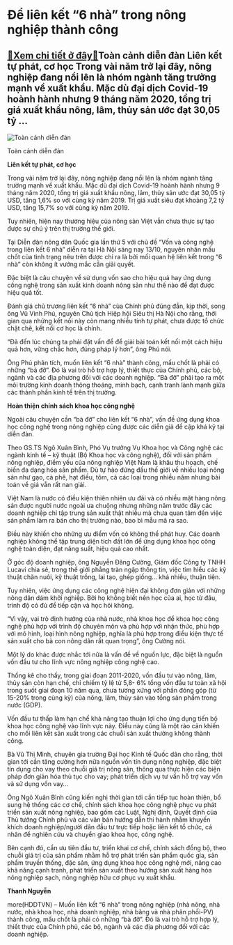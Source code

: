 Để liên kết “6 nhà” trong nông nghiệp thành công
================================================

[:gift:Xem chi tiết ở đây:gift:](https://hddtvn.com/de-lien-ket-6-nha-trong-nong-nghiep-thanh-cong/)Toàn cảnh diễn đàn Liên kết tự phát, cơ học Trong vài năm trở lại đây, nông nghiệp đang nổi lên là nhóm ngành tăng trưởng mạnh về xuất khẩu. Mặc dù đại dịch Covid-19 hoành hành nhưng 9 tháng năm 2020, tổng trị giá xuất khẩu nông, lâm, thủy sản ước đạt 30,05 tỷ …
----------------------------------------------------------------------------------------------------------------------------------------------------------------------------------------------------------------------------------------------------------------------





![Toàn cảnh diễn đàn ](https://haiquanonline.com.vn/stores/news_dataimages/thanhnt/102020/13/11/1331_toan_cYnh_13.10.jpg?rt=20201013111332 "Toàn cảnh diễn đàn ")


Toàn cảnh diễn đàn



**Liên kết tự phát, cơ học**


Trong vài năm trở lại đây, nông nghiệp đang nổi lên là nhóm ngành tăng trưởng mạnh về xuất khẩu. Mặc dù đại dịch Covid-19 hoành hành nhưng 9 tháng năm 2020, tổng trị giá xuất khẩu nông, lâm, thủy sản ước đạt 30,05 tỷ USD, tăng 1,6% so với cùng kỳ năm 2019. Trị giá xuất siêu đạt khoảng 7,2 tỷ USD, tăng 15,7% so với cùng kỳ năm 2019.


Tuy nhiên, hiện nay thương hiệu của nông sản Việt vẫn chưa thực sự tạo được sự chú ý trên thị trường thế giới.


Tại Diễn đàn nông dân Quốc gia lần thứ 5 với chủ đề “Vốn và công nghệ trong liên kết 6 nhà” diễn ra tại Hà Nội sáng nay 13/10, nguyên nhân mấu chốt của tình trạng nêu trên được chỉ ra là bởi mối quan hệ liên kết trong “6 nhà” còn không ít vướng mắc cần giải quyết.


Đặc biệt là câu chuyện về sử dụng vốn sao cho hiệu quả hay ứng dụng công nghệ trong sản xuất kinh doanh nông sản như thế nào để đạt được hiệu quả tốt.


Đánh giá chủ trương liên kết “6 nhà” của Chính phủ đúng đắn, kịp thời, song ông Vũ Vinh Phú, nguyên Chủ tịch Hiệp hội Siêu thị Hà Nội cho rằng, thời gian qua những kết nối này còn mang nhiều tính tự phát, chưa được tổ chức chặt chẽ, kết nối cơ học là chính.


“Đã đến lúc chúng ta phải đặt vấn đề để giải bài toán kết nối một cách hiệu quả hơn, vững chắc hơn, đúng pháp lý hơn”, ông Phú nói.


Ông Phú phân tích, muốn liên kết “6 nhà” thành công, mấu chốt là phải có những “bà đỡ”. Đó là vai trò hỗ trợ hợp lý, thiết thực của Chính phủ, các bộ, ngành và các địa phương đối với các doanh nghiệp. “Bà đỡ” phải tạo ra một môi trường kinh doanh thông thoáng, minh bạch, cạnh tranh lành mạnh giữa các thành phần kinh tế trên thị trường.


**Hoàn thiện chính sách khoa học công nghệ** 


Ngoài câu chuyện cần “bà đỡ” cho liên kết “6 nhà”, vấn đề ứng dụng khoa học công nghệ trong nông nghiệp cũng được các diễn giả đề cập khá kỹ tại diễn đàn.


Theo GS.TS Ngô Xuân Bình, Phó Vụ trưởng Vụ Khoa học và Công nghệ các ngành kinh tế – kỹ thuật (Bộ Khoa học và công nghệ), đối với sản phẩm nông nghiệp, điểm yếu của nông nghiệp Việt Nam là khâu thu hoạch, chế biến đa dạng hóa sản phẩm. Dù tự hào đứng đầu thế giới về nhiều loại nông sản như gạo, cà phê, hạt điều, tôm, cá các loại trong nhiều năm nhưng bài toán về giá vẫn rất nan giải.


Việt Nam là nước có điều kiện thiên nhiên ưu đãi và có nhiều mặt hàng nông sản được người nước ngoài ưa chuộng nhưng những năm trước đây các doanh nghiệp chỉ tập trung sản xuất thật nhiều mà chưa quan tâm đến việc sản phẩm làm ra bán cho thị trường nào, bao bì mẫu mã ra sao.


Điều này khiến cho những ưu điểm vốn có không thể phát huy. Các doanh nghiệp không thể tập trung diện tích đất lớn để ứng dụng khoa học công nghệ toàn diện, đạt năng suất, hiệu quả cao nhất.


Ở góc độ doanh nghiệp, ông Nguyễn Đăng Cường, Giám đốc Công ty TNHH Lucavi chia sẻ, trong thế giới phẳng tràn ngập thông tin, việc tìm hiểu các kỹ thuật chăn nuôi, kỹ thuật trồng, lai tạo, ghép giống… khá nhiều, thuận tiện.


Tuy nhiên, việc ứng dụng các công nghệ hiện đại không đơn giản với những nông dân dám khởi nghiệp. Bởi họ không biết nên học của ai, học từ đâu, trình độ có đủ để tiếp cận và học hỏi không.


“Vì vậy, vai trò định hướng của nhà nước, nhà khoa học để khoa học công nghệ phù hợp với trình độ chuyên môn và phù hợp với nhận thức, phù hợp với mô hình, loại hình nông nghiệp, nghĩa là phù hợp trong điều kiện thực tế sản xuất cho bà con nông dân rất quan trọng”, ông Cường nói.


Một lý do khác được nhắc tới nữa là vấn đề về nguồn lực, đặc biệt là nguồn vốn đầu tư cho lĩnh vực nông nghiệp công nghệ cao.


Thống kê cho thấy, trong giai đoạn 2011-2020, vốn đầu tư vào nông, lâm, thủy sản còn hạn chế, chỉ chiếm tỷ lệ từ 5,8- 6% tổng vốn đầu tư toàn xã hội trong suốt giai đoạn 10 năm qua, chưa tương xứng với phần đóng góp (từ 15-20% trong cùng kỳ) của nông, lâm, thủy sản vào tổng sản phẩm trong nước (GDP).


Vốn đầu tư thấp làm hạn chế khả năng tạo thuận lợi cho ứng dụng tiến bộ khoa học công nghệ vào lĩnh vực này. Điều này cũng là một rào cản khiến cho mối liên kết sản xuất trong các chuỗi sản xuất thường không thành công.


Bà Vũ Thị Minh, chuyên gia trường Đại học Kinh tế Quốc dân cho rằng, thời gian tới cần tăng cường hơn nữa nguồn vốn tín dụng nông nghiệp, đặc biệt tín dụng cho vay theo chuỗi giá trị nông sản, thông qua thực hiện các biện pháp đơn giản hóa thủ tục cho vay; phát triển dịch vụ tư vấn hỗ trợ vay vốn và sử dụng vốn vay…


Ông Ngô Xuân Bình cũng kiến nghị thời gian tới cần tiếp tục hoàn thiện, bổ sung hệ thống các cơ chế, chính sách khoa học công nghệ phục vụ phát triển sản xuất nông nghiệp, bao gồm các Luật, Nghị định, Quyết định của Thủ tướng Chính phủ và các văn bản hướng dẫn thi hành nhằm khuyến khích doanh nghiệp/người dân đầu tư trực tiếp hoặc liên kết tổ chức, cá nhân để nghiên cứu và chuyển giao khoa học, công nghệ.


Bên cạnh đó, cần ưu tiên đầu tư, triển khai cơ chế, chính sách đồng bộ, theo chuỗi giá trị của sản phẩm nhằm hỗ trợ phát triển sản phẩm quốc gia, sản phẩm truyền thống, đặc sản, ứng dụng khoa học công nghệ mới, nâng cao khả năng cạnh tranh, phát triển sản xuất theo hướng sản xuất hàng hóa nông nghiệp sạch, nông nghiệp hữu cơ phục vụ xuất khẩu.




**Thanh Nguyễn**



more(HDDTVN) – Muốn liên kết “6 nhà” trong nông nghiệp (nhà nông, nhà nước, nhà khoa học, nhà doanh nghiệp, nhà băng và nhà phân phối-PV) thành công, mấu chốt là phải có những “bà đỡ”. Đó là vai trò hỗ trợ hợp lý, thiết thực của Chính phủ, các bộ, ngành và các địa phương đối với các doanh nghiệp.

